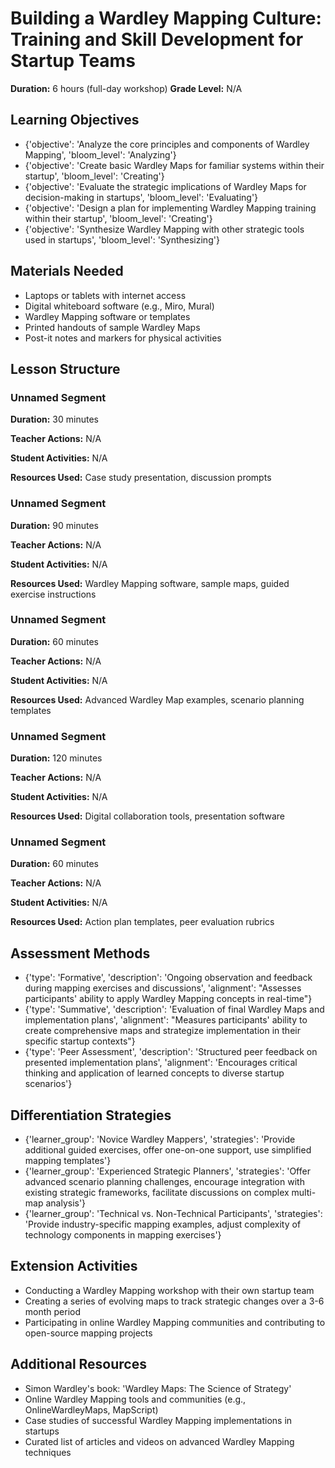 # Building a Wardley Mapping Culture: Training and Skill Development for Startup Teams

**Duration:** 6 hours (full-day workshop)
**Grade Level:** N/A

## Learning Objectives
- {'objective': 'Analyze the core principles and components of Wardley Mapping', 'bloom_level': 'Analyzing'}
- {'objective': 'Create basic Wardley Maps for familiar systems within their startup', 'bloom_level': 'Creating'}
- {'objective': 'Evaluate the strategic implications of Wardley Maps for decision-making in startups', 'bloom_level': 'Evaluating'}
- {'objective': 'Design a plan for implementing Wardley Mapping training within their startup', 'bloom_level': 'Creating'}
- {'objective': 'Synthesize Wardley Mapping with other strategic tools used in startups', 'bloom_level': 'Synthesizing'}

## Materials Needed
- Laptops or tablets with internet access
- Digital whiteboard software (e.g., Miro, Mural)
- Wardley Mapping software or templates
- Printed handouts of sample Wardley Maps
- Post-it notes and markers for physical activities

## Lesson Structure
### Unnamed Segment
**Duration:** 30 minutes

**Teacher Actions:** N/A

**Student Activities:** N/A

**Resources Used:** Case study presentation, discussion prompts

### Unnamed Segment
**Duration:** 90 minutes

**Teacher Actions:** N/A

**Student Activities:** N/A

**Resources Used:** Wardley Mapping software, sample maps, guided exercise instructions

### Unnamed Segment
**Duration:** 60 minutes

**Teacher Actions:** N/A

**Student Activities:** N/A

**Resources Used:** Advanced Wardley Map examples, scenario planning templates

### Unnamed Segment
**Duration:** 120 minutes

**Teacher Actions:** N/A

**Student Activities:** N/A

**Resources Used:** Digital collaboration tools, presentation software

### Unnamed Segment
**Duration:** 60 minutes

**Teacher Actions:** N/A

**Student Activities:** N/A

**Resources Used:** Action plan templates, peer evaluation rubrics

## Assessment Methods
- {'type': 'Formative', 'description': 'Ongoing observation and feedback during mapping exercises and discussions', 'alignment': "Assesses participants' ability to apply Wardley Mapping concepts in real-time"}
- {'type': 'Summative', 'description': 'Evaluation of final Wardley Maps and implementation plans', 'alignment': "Measures participants' ability to create comprehensive maps and strategize implementation in their specific startup contexts"}
- {'type': 'Peer Assessment', 'description': 'Structured peer feedback on presented implementation plans', 'alignment': 'Encourages critical thinking and application of learned concepts to diverse startup scenarios'}

## Differentiation Strategies
- {'learner_group': 'Novice Wardley Mappers', 'strategies': 'Provide additional guided exercises, offer one-on-one support, use simplified mapping templates'}
- {'learner_group': 'Experienced Strategic Planners', 'strategies': 'Offer advanced scenario planning challenges, encourage integration with existing strategic frameworks, facilitate discussions on complex multi-map analysis'}
- {'learner_group': 'Technical vs. Non-Technical Participants', 'strategies': 'Provide industry-specific mapping examples, adjust complexity of technology components in mapping exercises'}

## Extension Activities
- Conducting a Wardley Mapping workshop with their own startup team
- Creating a series of evolving maps to track strategic changes over a 3-6 month period
- Participating in online Wardley Mapping communities and contributing to open-source mapping projects

## Additional Resources
- Simon Wardley's book: 'Wardley Maps: The Science of Strategy'
- Online Wardley Mapping tools and communities (e.g., OnlineWardleyMaps, MapScript)
- Case studies of successful Wardley Mapping implementations in startups
- Curated list of articles and videos on advanced Wardley Mapping techniques
